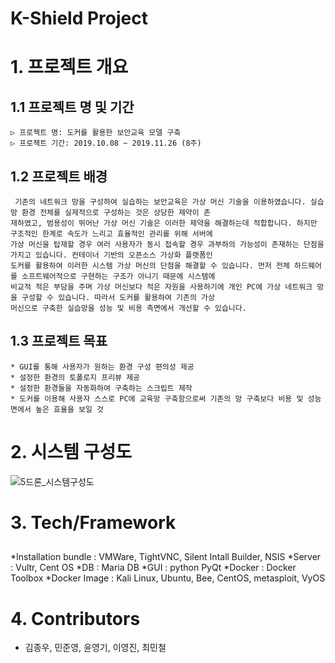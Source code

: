 # K-Shield Project

# 1. 프로젝트 개요
##	1.1 프로젝트 명 및 기간
	▷ 프로젝트 명: 도커를 활용한 보안교육 모델 구축
	▷ 프로젝트 기간: 2019.10.08 ~ 2019.11.26 (8주)

##	1.2 프로젝트 배경
	 기존의 네트워크 망을 구성하여 실습하는 보안교육은 가상 머신 기술을 이용하였습니다. 실습 망 환경 전체를 실제적으로 구성하는 것은 상당한 제약이 존
	재하였고, 범용성이 뛰어난 가상 머신 기술은 이러한 제약을 해결하는데 적합합니다. 하지만 구조적인 한계로 속도가 느리고 효율적인 관리를 위해 서버에 
	가상 머신을 탑재할 경우 여러 사용자가 동시 접속할 경우 과부하의 가능성이 존재하는 단점을 가지고 있습니다. 컨테이너 기반의 오픈소스 가상화 플랫폼인 
	도커를 활용하여 이러한 시스템 가상 머신의 단점을 해결할 수 있습니다. 먼저 전체 하드웨어를 소프트웨어적으로 구현하는 구조가 아니기 때문에 시스템에 
	비교적 적은 부담을 주며 가상 머신보다 적은 자원을 사용하기에 개인 PC에 가상 네트워크 망을 구성할 수 있습니다. 따라서 도커를 활용하여 기존의 가상 
	머신으로 구축한 실습망을 성능 및 비용 측면에서 개선할 수 있습니다.

##	1.3 프로젝트 목표
	* GUI를 통해 사용자가 원하는 환경 구성 편의성 제공 
	* 설정한 환경의 토폴로지 프리뷰 제공
	* 설정한 환경들을 자동화하여 구축하는 스크립트 제작
	* 도커를 이용해 사용자 스스로 PC에 교육망 구축함으로써 기존의 망 구축보다 비용 및 성능면에서 높은 효율을 보일 것 

# 2. 시스템 구성도
![5드론_시스템구성도](https://user-images.githubusercontent.com/49422777/69651242-1ffbaf80-10b3-11ea-8438-0401d642b9a2.jpg)

# 3. Tech/Framework
##
  *Installation bundle : VMWare, TightVNC, Silent Intall Builder, NSIS 
  *Server : Vultr, Cent OS 
  *DB : Maria DB
  *GUI : python PyQt
  *Docker : Docker Toolbox
  *Docker Image : Kali Linux, Ubuntu, Bee, CentOS, metasploit, VyOS
   
# 4. Contributors
* 김종우, 민준영, 윤영기, 이영진, 최민철
